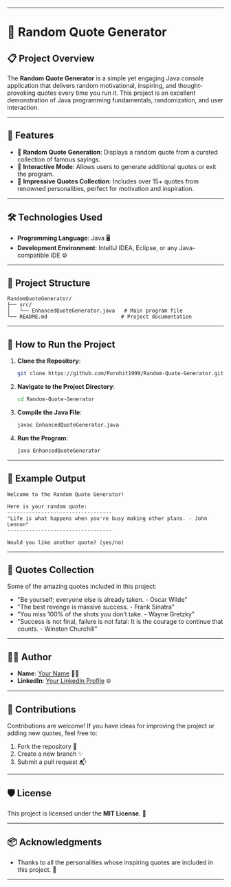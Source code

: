 

---

# 🌟 Random Quote Generator

## 📋 Project Overview
The **Random Quote Generator** is a simple yet engaging Java console application that delivers random motivational, inspiring, and thought-provoking quotes every time you run it. This project is an excellent demonstration of Java programming fundamentals, randomization, and user interaction.

---

## 🎯 Features
- 📜 **Random Quote Generation**: Displays a random quote from a curated collection of famous sayings.
- 🔄 **Interactive Mode**: Allows users to generate additional quotes or exit the program.
- 📝 **Impressive Quotes Collection**: Includes over 15+ quotes from renowned personalities, perfect for motivation and inspiration.

---

## 🛠️ Technologies Used
- **Programming Language**: Java 🖥️
- **Development Environment**: IntelliJ IDEA, Eclipse, or any Java-compatible IDE ⚙️

---

## 📂 Project Structure
```
RandomQuoteGenerator/
├── src/
│   └── EnhancedQuoteGenerator.java   # Main program file
└── README.md                        # Project documentation
```

---

## 🚀 How to Run the Project
1. **Clone the Repository**:
   ```bash
   git clone https://github.com/Purohit1999/Random-Quote-Generator.git
   ```
2. **Navigate to the Project Directory**:
   ```bash
   cd Random-Quote-Generator
   ```
3. **Compile the Java File**:
   ```bash
   javac EnhancedQuoteGenerator.java
   ```
4. **Run the Program**:
   ```bash
   java EnhancedQuoteGenerator
   ```

---

## 🧩 Example Output
```plaintext
Welcome to the Random Quote Generator!

Here is your random quote:
----------------------------------
"Life is what happens when you're busy making other plans. - John Lennon"
----------------------------------

Would you like another quote? (yes/no)
```

---

## 📜 Quotes Collection
Some of the amazing quotes included in this project:
- "Be yourself; everyone else is already taken. - Oscar Wilde"
- "The best revenge is massive success. - Frank Sinatra"
- "You miss 100% of the shots you don’t take. - Wayne Gretzky"
- "Success is not final, failure is not fatal: It is the courage to continue that counts. - Winston Churchill"

---

## 👨‍💻 Author
- **Name**: [Your Name](https://github.com/Purohit1999) 🧑‍💻
- **LinkedIn**: [Your LinkedIn Profile](https://www.linkedin.com/in/param-p-370616310/) 🌐

---

## 🤝 Contributions
Contributions are welcome! If you have ideas for improving the project or adding new quotes, feel free to:
1. Fork the repository 🍴
2. Create a new branch ✨
3. Submit a pull request 📬

---

## 🛡️ License
This project is licensed under the **MIT License**. 📝

---

## 📦 Acknowledgments
- Thanks to all the personalities whose inspiring quotes are included in this project. 🌟

---
